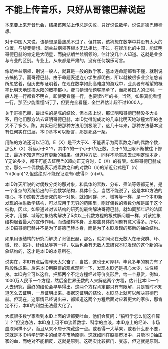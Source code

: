 不能上传音乐，只好从哥德巴赫说起
====



本来要上来开音乐会，结果该网站上传总是失败，只好说说数学，说说哥德巴赫猜想。

对于中国人来说，该猜想是最熟悉不过了。但其实，该猜想在数学中并没有太大的位置，与黎曼猜想、朗兰兹纲领等根本无法相比，不过，在娱乐化的中国，能证明哥德巴赫的肯定是大明星，而搞掂朗兰兹纲领的，估计没几个人知道。这就是业余与专业的区别。专业上，从来都是严肃的，没有任何娱乐可言。

像朗兰兹纲领，别说一般人，就算是一般的数学家，基本连命题都看不懂，就别说去搞掂了。而哥德巴赫，由于命题表述连小学生都明白，所以就被很多业余忽悠者所忽悠着，但历史却证明着，在现在数学如此高难度的游戏中，业余者有希望的概率比明天地球撞太阳的概率都小。费马猜想命题够简单了，而那英国人的证明，一般人连一行都看不明白，即使要看懂一行，也要读N年的书。当然，如果真能看懂一行，那至少能看懂N行了，但要完全看懂，全世界估计超不过1000人。

关于哥德巴赫，最出名的是陈的结论，但本质上说，那证明和哥德巴赫没多大关系，用他们那方法去证明哥德巴赫，本ID觉得能成功的几率比明天地球撞太阳的也大不了多少。陈，其实已经把那种方法用到极限了，这几十年来，那种方法基本没有任何实在进展，本ID基本可以断言，那是死路一条。

用陈的方法还可以证明，E（X）是不大于X、不能表示为两素数之和的偶数个数，那么E（X）将远小于X^Y，其中Y的一个小于1的正数。关于Y的上限不断被往下修正，最近不知道有没有更新的结果。但这种方法，同样不能实质去证明定理本身，Y无论多少，都不可能去证明当X趋向正无穷时，E（X）的有限。如果哥德巴赫成立，那么一个偶数能表示成素数之和的对数D（n)的渐近公式是T（n）*n/(logn)^2,但这绝对不能保证没有n使得D（n)=0。

本ID昨天所说的对偶数分类的那对象，和具体的素数、分布、筛法等等都无关，是一个复杂的系统给出的不变数学结构，具体什么，当然不能说了，这是本ID方法的核心。本ID这套方法研究的那一对象，就如同群、环、域等等一样，是一个本ID新发现的抽象数学结构，可以应用于无穷的范围里，刚好偶数的素数分解是属于这个结构，因此，如果通过对该结构的研究能最终解决哥德巴赫，就如同那年轻的法国天才，用群、域等抽象结构解决了5次以上代数方程的根式解问题一样，对该抽象结构起着最大的宣传作用。而该结构本身，比那些具体的问题有意义得多。所以，本ID搞哥德巴赫并不是为了哥德巴赫本身，而是为了本ID发现的那新的抽象结构。

如果用该结构的研究而解决了哥德巴赫，那么，就如同现在无数人在研究群、环、域、模、拓扑、纤维丛等等一样，以后也会有无数人去研究本ID发现的这个新的抽象结构的，这才是本ID的本意所在。

说实在，本ID有点后悔昨天太兴奋了，当然，这也无可厚非，毕竟多年的努力有了阶段性成果。后来本ID用股票的观点观照一下，发现本ID还是机心太少，生性纯良。本ID完全可以这样，把那两个不定方程经过等价变形后，给一个悬赏，例如，1000万人民币一个方程，然后全世界无数的人来解这两个方程，估计比本ID一个人去研究，最终的结论会早早得出。这两个方程肯定都只有有限解，只是暂时不知道怎么去证明，一旦证明出来。根据这证明的结论，本ID马上就可以解决哥德巴赫。但现在，这事情已经说出来，都知道这两个方程后面对应着更大的家伙，那肯定不行，本ID的利益无法最大化了。

大概很多数学家看到本ID上面的话都要吐血，他们会反问：“搞科学怎么能这样算计？”但没办法，本ID身上可不单流着数学、科学的血液，本ID身上的经济、市场血液同样不少，而且从来不屑于掩藏这一点。或者得一大苹果，或者什么都不要，这就是本ID科学研究中的经济与市场原则。这就如同在股票市场中，只能本ID抽庄家的血，而绝对不能相反，这就是原则。这确实比较抠门、变态，但这就是原则。
